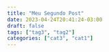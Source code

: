 ```yaml
---
title: "Meu Segundo Post"
date: 2023-04-24T20:41:24-03:00
draft: false
tags: ["tag3", "tag2"]
categories: ["cat3", "cat1"]
---
```

